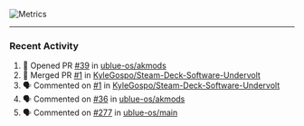![Metrics](https://metrics.lecoq.io/KyleGospo?template=classic&base=header%2C%20activity%2C%20community%2C%20repositories%2C%20metadata&base.indepth=false&base.hireable=false&base.skip=false&config.timezone=America%2FLos_Angeles)

---
### Recent Activity
<!--START_SECTION:activity-->
1. 💪 Opened PR [#39](https://github.com/ublue-os/akmods/pull/39) in [ublue-os/akmods](https://github.com/ublue-os/akmods)
2. 🎉 Merged PR [#1](https://github.com/KyleGospo/Steam-Deck-Software-Undervolt/pull/1) in [KyleGospo/Steam-Deck-Software-Undervolt](https://github.com/KyleGospo/Steam-Deck-Software-Undervolt)
3. 🗣 Commented on [#1](https://github.com/KyleGospo/Steam-Deck-Software-Undervolt/pull/1#issuecomment-1644646501) in [KyleGospo/Steam-Deck-Software-Undervolt](https://github.com/KyleGospo/Steam-Deck-Software-Undervolt)
4. 🗣 Commented on [#36](https://github.com/ublue-os/akmods/pull/36#issuecomment-1644645394) in [ublue-os/akmods](https://github.com/ublue-os/akmods)
5. 🗣 Commented on [#277](https://github.com/ublue-os/main/issues/277#issuecomment-1644398778) in [ublue-os/main](https://github.com/ublue-os/main)
<!--END_SECTION:activity-->
